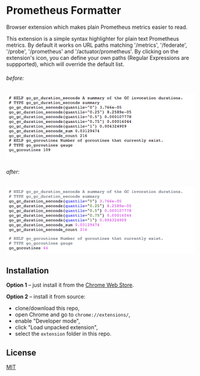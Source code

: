 # Prometheus Formatter

Browser extension which makes plain Prometheus metrics easier to read.

This extension is a simple syntax highlighter for plain text Prometheus metrics. 
By default it works on URL paths matching '/metrics', '/federate', '/probe', '/prometheus' and '/actuator/prometheus'. By clicking on the extension's icon, you can define your own paths (Regular Expressions are suppported), which will override the default list.

###### before:
![](_images/before.png)

###### after:
![](_images/after.png)


## Installation

**Option 1** – just install it from the [Chrome Web Store](https://chrome.google.com/webstore/detail/prometheus-formatter/jhfbpphccndhifmpfbnpobpclhedckbb).

**Option 2** – install it from source:

* clone/download this repo,
* open Chrome and go to `chrome://extensions/`,
* enable "Developer mode",
* click "Load unpacked extension",
* select the `extension` folder in this repo.


## License

[MIT](extension/LICENSE.txt)

